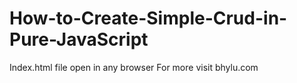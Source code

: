 # How-to-Create-Simple-Crud-in-Pure-JavaScript
Index.html file open in any browser
For more visit bhylu.com
